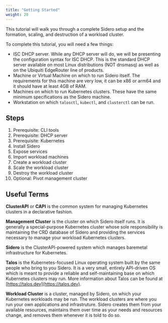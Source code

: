 ```yaml
---
title: "Getting Started"
weight: 20
---
```


This tutorial will walk you through a complete Sidero setup and the formation,
scaling, and destruction of a workload cluster.

To complete this tutorial, you will need a few things:

- ISC DHCP server.
  While any DHCP server will do, we will be presenting the
  configuration syntax for ISC DHCP.
  This is the standard DHCP server available on most Linux distributions (NOT
  dnsmasq) as well as on the Ubiquiti EdgeRouter line of products.
- Machine or Virtual Machine on which to run Sidero itself.
  The requirements for this machine are very low, it can be x86 or arm64
  and it should have at least 4GB of RAM.
- Machines on which to run Kubernetes clusters.
  These have the same minimum specifications as the Sidero machine.
- Workstation on which `talosctl`, `kubectl`, and `clusterctl` can be run.

## Steps

1. Prerequisite: CLI tools
1. Prerequisite: DHCP server
1. Prerequisite: Kubernetes
1. Install Sidero
1. Expose services
1. Import workload machines
1. Create a workload cluster
1. Scale the workload cluster
1. Destroy the workload cluster
1. Optional: Pivot management cluster

## Useful Terms

**ClusterAPI** or **CAPI** is the common system for managing Kubernetes clusters
in a declarative fashion.

**Management Cluster** is the cluster on which Sidero itself runs.
It is generally a special-purpose Kubernetes cluster whose sole responsibility
is maintaining the CRD database of Sidero and providing the services necessary
to manage your workload Kubernetes clusters.

**Sidero** is the ClusterAPI-powered system which manages baremetal
infrastructure for Kubernetes.

**Talos** is the Kubernetes-focused Linux operating system built by the same
people who bring to you Sidero.
It is a very small, entirely API-driven OS which is meant to provide a reliable
and self-maintaining base on which Kubernetes clusters may run.
More information about Talos can be found at
[https://talos.dev](https://talos.dev).

**Workload Cluster** is a cluster, managed by Sidero, on which your Kubernetes
workloads may be run.
The workload clusters are where you run your own applications and infrastruture.
Sidero creates them from your available resources, maintains them over time as
your needs and resources change, and removes them whenever it is told to do so.
